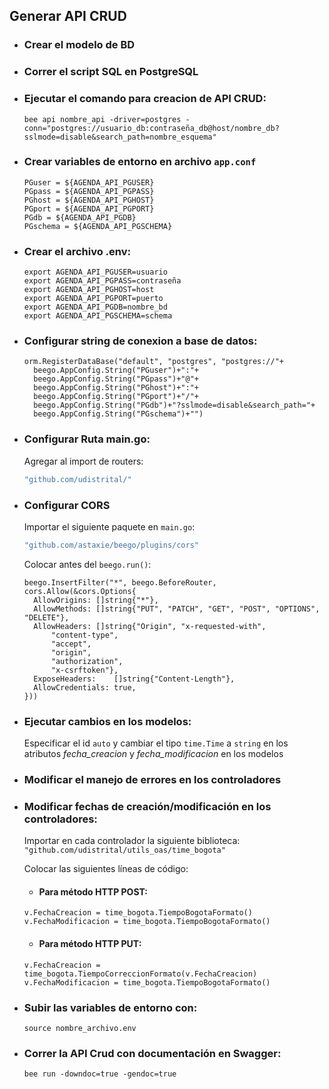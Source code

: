## Generar API CRUD

- ### Crear el modelo de BD
- ### Correr el script SQL en PostgreSQL
- ### Ejecutar el comando para creacion de API CRUD:
  ```golang
  bee api nombre_api -driver=postgres -conn="postgres://usuario_db:contraseña_db@host/nombre_db?sslmode=disable&search_path=nombre_esquema"
  ```
- ### Crear variables de entorno en archivo `app.conf`

  ```
  PGuser = ${AGENDA_API_PGUSER}
  PGpass = ${AGENDA_API_PGPASS}
  PGhost = ${AGENDA_API_PGHOST}
  PGport = ${AGENDA_API_PGPORT}
  PGdb = ${AGENDA_API_PGDB}
  PGschema = ${AGENDA_API_PGSCHEMA}
  ```

- ### Crear el archivo .env:

  ```
  export AGENDA_API_PGUSER=usuario
  export AGENDA_API_PGPASS=contraseña
  export AGENDA_API_PGHOST=host
  export AGENDA_API_PGPORT=puerto
  export AGENDA_API_PGDB=nombre_bd
  export AGENDA_API_PGSCHEMA=schema
  ```

- ### Configurar string de conexion a base de datos:

  ```golang
  orm.RegisterDataBase("default", "postgres", "postgres://"+
  	beego.AppConfig.String("PGuser")+":"+
  	beego.AppConfig.String("PGpass")+"@"+
  	beego.AppConfig.String("PGhost")+":"+
  	beego.AppConfig.String("PGport")+"/"+
  	beego.AppConfig.String("PGdb")+"?sslmode=disable&search_path="+
  	beego.AppConfig.String("PGschema")+"")
  ```

- ### Configurar Ruta main.go:
  Agregar al import de routers:
  ```bash
  "github.com/udistrital/"
  ```
- ### Configurar CORS

  Importar el siguiente paquete en `main.go`:

  ```bash
  "github.com/astaxie/beego/plugins/cors"
  ```

  Colocar antes del `beego.run()`:

  ```golang
  beego.InsertFilter("*", beego.BeforeRouter, cors.Allow(&cors.Options{
  	AllowOrigins: []string{"*"},
  	AllowMethods: []string{"PUT", "PATCH", "GET", "POST", "OPTIONS", "DELETE"},
  	AllowHeaders: []string{"Origin", "x-requested-with",
  		"content-type",
  		"accept",
  		"origin",
  		"authorization",
  		"x-csrftoken"},
  	ExposeHeaders:    []string{"Content-Length"},
  	AllowCredentials: true,
  }))
  ```

- ### Ejecutar cambios en los modelos:
  Especificar el id `auto` y cambiar el tipo `time.Time` a `string` en los atributos _fecha_creacion_ y _fecha_modificacion_ en los modelos
- ### Modificar el manejo de errores en los controladores
- ### Modificar fechas de creación/modificación en los controladores:

  Importar en cada controlador la siguiente biblioteca:
  `"github.com/udistrital/utils_oas/time_bogota"`

  Colocar las siguientes líneas de código:

  - #### Para método HTTP POST:

  ```golang
  v.FechaCreacion = time_bogota.TiempoBogotaFormato()
  v.FechaModificacion = time_bogota.TiempoBogotaFormato()
  ```

  - #### Para método HTTP PUT:

  ```golang
  v.FechaCreacion = time_bogota.TiempoCorreccionFormato(v.FechaCreacion)
  v.FechaModificacion = time_bogota.TiempoBogotaFormato()
  ```

- ### Subir las variables de entorno con:

  `source nombre_archivo.env`

- ### Correr la API Crud con documentación en Swagger:
  `bee run -downdoc=true -gendoc=true`
